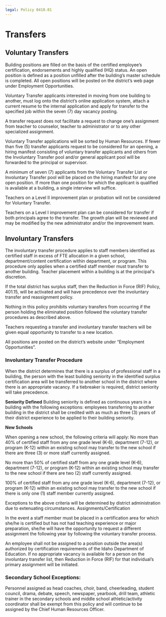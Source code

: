 ```yaml
---
legal: Policy 0410.01
---
```


# Transfers

## Voluntary Transfers
Building positions are filled on the basis of the certified employee’s certification, endorsements and highly qualified (HQ) status.  An open position is defined as a position unfilled after the building’s master schedule is completed.  All open positions will be posted on the district’s web page under Employment Opportunities.

Voluntary Transfer applicants interested in moving from one building to another, must log onto the district’s online application system, attach a current resume to the internal application and apply for transfer to the specified job within the seven (7) day vacancy posting.

A transfer request does not facilitate a request to change one’s assignment from teacher to counselor, teacher to administrator or to any other specialized assignment. 

Voluntary Transfer applications will be sorted by Human Resources.  If fewer than five (5) transfer applicants request to be considered for an opening, a hiring manifest consisting of voluntary transfer applicants and others from the Involuntary Transfer pool and/or general applicant pool will be forwarded to the principal or supervisor.

A minimum of seven (7) applicants from the Voluntary Transfer List or Involuntary Transfer pool will be placed on the hiring manifest for any one open position.  If more than one position for which the applicant is qualified is available at a building, a single interview will suffice.

Teachers on a Level II improvement plan or probation will not be considered for Voluntary Transfer.

Teachers on a Level I improvement plan can be considered for transfer if both principals agree to the transfer.  The growth plan will be reviewed and may be modified by the new administrator and/or the improvement team.

## Involuntary Transfers
The involuntary transfer procedure applies to staff members identified as certified staff in excess of FTE allocation in a given school, department/content certification within department, or program.  This procedure only applies when a certified staff member must transfer to another building.  Teacher placement within a building is at the principal's discretion.

If the total district has surplus staff, then the Reduction in Force (RIF) Policy, 401.15, will be activated and will have precedence over the involuntary transfer and reassignment policy.

Nothing in this policy prohibits voluntary transfers from occurring if the person holding the eliminated position followed the voluntary transfer procedures as described above.

Teachers requesting a transfer and involuntary transfer teachers will be given equal opportunity to transfer to a new location.

All positions are posted on the district’s website under “Employment Opportunities”.

### Involuntary Transfer Procedure

When the district determines that there is a surplus of professional staff in a building, the person with the least building seniority in the identified surplus certification area will be transferred to another school in the district where there is an appropriate vacancy.  If a tiebreaker is required, district seniority will take precedence.

**Seniority Defined**
Building seniority is defined as continuous years in a building with the following exceptions:  employees transferring to another building in the district shall be credited with as much as three (3) years of their district experience to be applied to their building seniority.  

**New Schools**

When opening a new school, the following criteria will apply:
No more than 40% of certified staff from any one grade level (K-6), department (7-12), or program (K-12) within an existing school may transfer to the new school if there are three (3) or more staff currently assigned.
 
No more than 50% of certified staff from any one grade level (K-6), department (7-12), or program (K-12) within an existing school may transfer to the new school if there are two (2) staff currently assigned.
 
100% of certified staff from any one grade level (K-6), department (7-12), or program (K-12) within an existing school may transfer to the new school if there is only one (1) staff member currently assigned.

Exceptions to the above criteria will be determined by district administration due to extenuating circumstances. 
Assignments/Certification

In the event a staff member must be placed in a certification area for which she/he is certified but has not had teaching experience or major preparation, she/he will have the opportunity to request a different assignment the following year by following the voluntary transfer process.

An employee shall not be assigned to a position outside the area(s) authorized by certification requirements of the Idaho Department of Education.  If no appropriate vacancy is available for a person on the involuntary transfer list, then Reduction in Force (RIF) for that individual’s primary assignment will be initiated.

### Secondary School Exceptions:

Personnel assigned as head coaches, choir, band, cheerleading, student council, drama, debate, speech, newspaper, yearbook, drill team, athletic trainer in the secondary schools and middle school athletic/activity coordinator shall be exempt from this policy and will continue to be assigned by the Chief Human Resources Officer.
